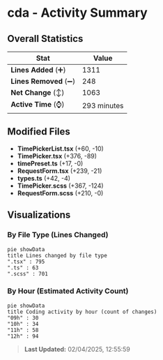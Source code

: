 # cda - Activity Summary 

## Overall Statistics

| Stat                   | Value                                                             |
| ---------------------- | ----------------------------------------------------------------- |
| **Lines Added** (➕)   | 1311                                          |
| **Lines Removed** (➖) | 248                                        |
| **Net Change** (↕)    | 1063                |
| **Active Time** (⌚)   | 293 minutes |


## Modified Files
- **TimePickerList.tsx** (+60, -10)
- **TimePicker.tsx** (+376, -89)
- **timePreset.ts** (+17, -0)
- **RequestForm.tsx** (+239, -21)
- **types.ts** (+42, -4)
- **TimePicker.scss** (+367, -124)
- **RequestForm.scss** (+210, -0)

## Visualizations

### By File Type (Lines Changed)

```mermaid
pie showData
title Lines changed by file type
".tsx" : 795
".ts" : 63
".scss" : 701
```

### By Hour (Estimated Activity Count)

```mermaid
pie showData
title Coding activity by hour (count of changes)
"09h" : 30
"10h" : 34
"11h" : 58
"12h" : 94
```


> **Last Updated:** 02/04/2025, 12:55:59